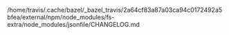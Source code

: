 /home/travis/.cache/bazel/_bazel_travis/2a64cf83a87a03ca94c0172492a5bfea/external/npm/node_modules/fs-extra/node_modules/jsonfile/CHANGELOG.md